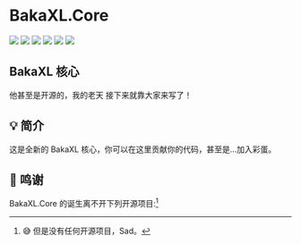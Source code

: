 # BakaXL.Core
[![](https://img.shields.io/badge/We%20Are-POOR-946ce6?style=for-the-badge&logo=cashapp)](https://afdian.net/@TT702)
[![](https://img.shields.io/github/workflow/status/BakaXL-Launcher/BakaXL.Core/Build/master?style=for-the-badge)](https://github.com/BakaXL-Launcher/BakaXL.Core/actions/workflows/build.yml)
[![](https://img.shields.io/github/issues/BakaXL-Launcher/BakaXL.Core?style=for-the-badge)](https://github.com/BakaXL-Launcher/BakaXL.Core/issues)
[![](https://img.shields.io/github/forks/BakaXL-Launcher/BakaXL.Core?style=for-the-badge)](https://github.com/BakaXL-Launcher/BakaXL.Core/network/members)
[![](https://img.shields.io/github/stars/BakaXL-Launcher/BakaXL.Core?style=for-the-badge)](https://www.youtube.com/watch?v=dQw4w9WgXcQ)
[![](https://img.shields.io/badge/License-MIT-A31F34?logo=.NET&logoColor=ffffff&style=for-the-badge)](https://github.com/BakaXL-Launcher/BakaXL.Core/blob/master/LICENSE.txt)

## BakaXL 核心

他甚至是开源的，我的老天
接下来就靠大家来写了！

## 💡 简介
这是全新的 BakaXL 核心，你可以在这里贡献你的代码，甚至是...加入彩蛋。

## 🙏 鸣谢
BakaXL.Core 的诞生离不开下列开源项目:[^1]

[^1]: :sweat_smile: 但是没有任何开源项目，Sad。
